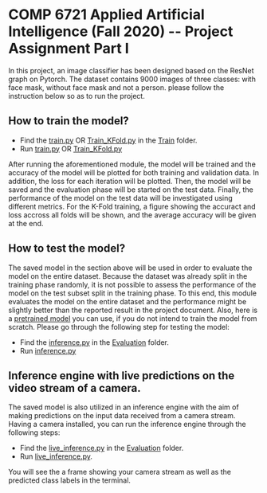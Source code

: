 # COMP 6721 Applied Artificial Intelligence (Fall 2020) -- Project Assignment Part I

In this project, an image classifier has been designed based on the ResNet graph on Pytorch.
The dataset contains 9000 images of three classes: with face mask, without face mask and not a person.
please follow the instruction below so as to run the project.

## How to train the model?

- Find the [train.py](https://github.com/pedramfekri/Project-FaceMaskDetection/blob/master/Train/train.py) OR [Train_KFold.py](https://github.com/pedramfekri/Project-FaceMaskDetection/blob/master/Train/Train_KFold.py) in the [Train](https://github.com/pedramfekri/Project-FaceMaskDetection/tree/master/Train) folder.
- Run [train.py](https://github.com/pedramfekri/Project-FaceMaskDetection/blob/master/Train/train.py) OR [Train_KFold.py](https://github.com/pedramfekri/Project-FaceMaskDetection/blob/master/Train/Train_KFold.py)

After running the aforementioned module, the model will be trained and the accuracy of the model will be plotted for both training and validation data. In addition, the loss for each iteration will be plotted. Then, the model will be saved and the evaluation phase will be started on the test data. Finally, the performance of the model on the test data will be investigated using different metrics. For the K-Fold training, a figure showing the accuract and loss accross all folds will be shown, and the average accuracy will be given at the end.

## How to test the model?

The saved model in the section above will be used in order to evaluate the model on the entire dataset. Because the dataset was already split in the training phase randomly, it is not possible to assess the performance of the model on the test subset split in the training phase. To this end, this module evaluates the model on the entire dataset and the performance might be slightly better than the reported result in the project document. Also, here is a [pretrained model](https://github.com/pedramfekri/Project-FaceMaskDetection/tree/master/Train) you can use, if you do not intend to train the model from scratch.
Please go through the following step for testing the model:

- Find the [inference.py](https://github.com/pedramfekri/Project-FaceMaskDetection/blob/master/Evaluation/inference.py) in the [Evaluation](https://github.com/pedramfekri/Project-FaceMaskDetection/tree/master/Evaluation) folder.
- Run [inference.py](https://github.com/pedramfekri/Project-FaceMaskDetection/blob/master/Evaluation/inference.py)

## Inference engine with live predictions on the video stream of a camera.
The saved model is also utilized in an inference engine with the aim of making predictions on the input data received from a camera stream. Having a camera installed, you can run the inference engine through the following steps:

- Find the [live_inference.py](https://github.com/pedramfekri/Project-FaceMaskDetection/blob/master/Inference/live_inference.py) in the [Evaluation](https://github.com/pedramfekri/Project-FaceMaskDetection/tree/master/Inference) folder.
- Run [live_inference.py](https://github.com/pedramfekri/Project-FaceMaskDetection/blob/master/Inference/live_inference.py).

You will see the a frame showing your camera stream as well as the predicted class labels in the terminal. 

